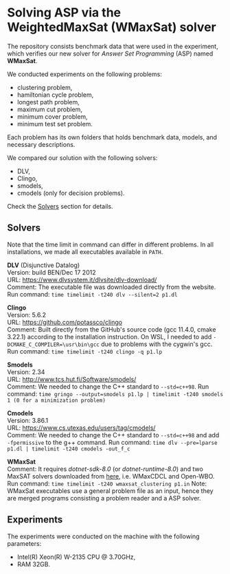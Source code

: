 # Solving ASP via the WeightedMaxSat (WMaxSat) solver

The repository consists benchmark data that were used in the experiment, which verifies our new solver for _Answer Set Programming_ (ASP) named **WMaxSat**.

We conducted experiments on the following problems:

-   clustering problem,
-   hamiltonian cycle problem,
-   longest path problem,
-   maximum cut problem,
-   minimum cover problem,
-   minimum test set problem.

Each problem has its own folders that holds benchmark data, models, and necessary descriptions.

We compared our solution with the following solvers:

-   DLV,
-   Clingo,
-   smodels,
-   cmodels (only for decision problems).

Check the [Solvers](#solvers) section for details.

## Solvers

Note that the time limit in command can differ in different problems. In all installations, we made all executables available in `PATH`.

**DLV** (Disjunctive Datalog)  
Version: build BEN/Dec 17 2012  
URL: https://www.dlvsystem.it/dlvsite/dlv-download/  
Comment: The executable file was downloaded directly from the website.
Run command: `time timelimit -t240 dlv --silent=2 p1.dl`

**Clingo**  
Version: 5.6.2  
URL: https://github.com/potassco/clingo  
Comment: Built directly from the GitHub's source code (gcc 11.4.0, cmake 3.22.1) according to the installation instruction. On WSL, I needed to add `-DCMAKE_C_COMPILER=\usr\bin\gcc` due to problems with the cygwin's gcc.
Run command: `time timelimit -t240 clingo -q p1.lp`

**Smodels**  
Version: 2.34  
URL: http://www.tcs.hut.fi/Software/smodels/  
Comment: We needed to change the C++ standard to `--std=c++98`.
Run command: `time gringo --output=smodels p1.lp | timelimit -t240 smodels 1 (0 for a minimization problem)`

**Cmodels**  
Version: 3.86.1  
URL: https://www.cs.utexas.edu/users/tag/cmodels/  
Comment: We needed to change the C++ standard to `--std=c++98` and add `-fpermissive` to the g++ command.
Run command: `time dlv --pre=lparse p1.dl | timelimit -t240 cmodels -out_f_c`

**WMaxSat**  
Comment: It requires _dotnet-sdk-8.0_ (or _dotnet-runtime-8.0_) and two MaxSAT solvers downloaded from [here](https://maxsat-evaluations.github.io/2023/descriptions.html), i.e. WMaxCDCL and Open-WBO.
Run command: `time timelimit -t240 wmaxsat_clustering p1.in`
Note: WMaxSat executables use a general problem file as an input, hence they are merged programs consisting a problem reader and a ASP solver.

## Experiments

The experiments were conducted on the machine with the following parameters:

-   Intel(R) Xeon(R) W-2135 CPU @ 3.70GHz,
-   RAM 32GB.

